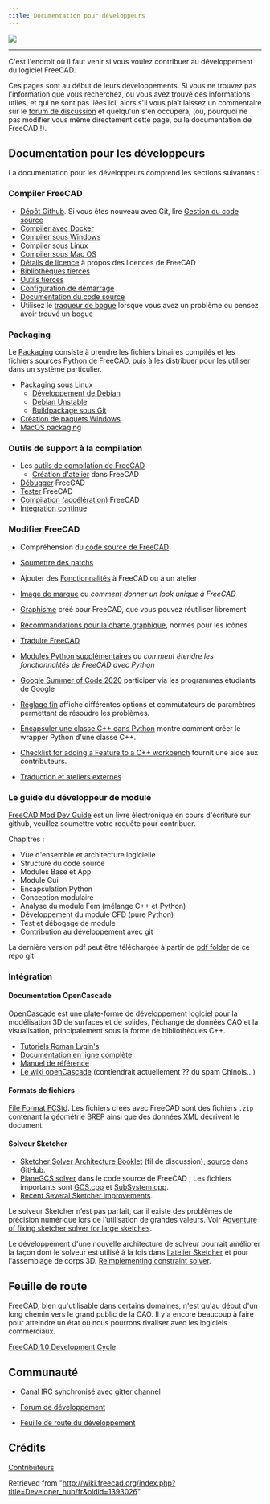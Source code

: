 ```yaml
---
title: Documentation pour développeurs
---
```


![](/images/Crystal_Clear_app_tutorials.png)

---

C'est l'endroit où il faut venir si vous voulez contribuer au développement du logiciel FreeCAD.

Ces pages sont au début de leurs développements. Si vous ne trouvez pas l'information que vous recherchez, ou vous avez trouvé des informations utiles, et qui ne sont pas liées ici, alors s'il vous plaît laissez un commentaire sur le [forum de discussion](http://forum.freecadweb.org/index.php?sid=5f84150e79db8842e277b042077097ff) et quelqu'un s'en occupera, (ou, pourquoi ne pas modifier vous même directement cette page, ou la documentation de FreeCAD !).

## Documentation pour les développeurs

La documentation pour les développeurs comprend les sections suivantes :

### Compiler FreeCAD

- [Dépôt Github](https://github.com/FreeCAD/FreeCAD). Si vous êtes nouveau avec Git, lire [Gestion du code source](/Source_code_management/fr "Source code management/fr")
- [Compiler avec Docker](/Compile_on_Docker/fr "Compile on Docker/fr")
- [Compiler sous Windows](/Compile_on_Windows/fr "Compile on Windows/fr")
- [Compiler sous Linux](/Compile_on_Linux/fr "Compile on Linux/fr")
- [Compiler sous Mac OS](/Compile_on_MacOS/fr "Compile on MacOS/fr")
- [Détails de licence](/License/fr "License/fr") à propos des licences de FreeCAD
- [Bibliothèques tierces](/Third_Party_Libraries/fr "Third Party Libraries/fr")
- [Outils tierces](/Third_Party_Tools/fr "Third Party Tools/fr")
- [Configuration de démarrage](/Start_up_and_Configuration/fr "Start up and Configuration/fr")
- [Documentation du code source](/Source_documentation/fr "Source documentation/fr")
- Utilisez le [traqueur de bogue](/Tracker/fr "Tracker/fr") lorsque vous avez un problème ou pensez avoir trouvé un bogue

### Packaging

Le [Packaging](/Packaging/fr "Packaging/fr") consiste à prendre les fichiers binaires compilés et les fichiers sources Python de FreeCAD, puis à les distribuer pour les utiliser dans un système particulier.

- [Packaging sous Linux](/Linux_packaging/fr "Linux packaging/fr")
  - [Développement de Debian](/Debian_development/fr "Debian development/fr")
  - [Debian Unstable](/Debian_Unstable/fr "Debian Unstable/fr")
  - [Buildpackage sous Git](/Git_buildpackage/fr "Git buildpackage/fr")
- [Création de paquets Windows](/Windows_packaging/fr "Windows packaging/fr")
- [MacOS packaging](/MacOS_packaging "MacOS packaging")

### Outils de support à la compilation

- Les [outils de compilation de FreeCAD](/FreeCAD_Build_Tool/fr "FreeCAD Build Tool/fr")
  - [Création d'atelier](/Workbench_creation/fr "Workbench creation/fr") dans FreeCAD
- [Débugger](/Debugging/fr "Debugging/fr") FreeCAD
- [Tester](/Testing/fr "Testing/fr") FreeCAD
- [Compilation (accélération)](</Compiling_(Speeding_up)/fr> "Compiling (Speeding up)/fr") FreeCAD
- [Intégration continue](/Continuous_Integration/fr "Continuous Integration/fr")

### Modifier FreeCAD

- Compréhension du [code source de FreeCAD](/The_FreeCAD_source_code/fr "The FreeCAD source code/fr")
- [Soumettre des patchs](/Tracker#Submitting_patches "Tracker")
- Ajouter des [Fonctionnalités](/Gui_Command/fr "Gui Command/fr") à FreeCAD ou à un atelier
- [Image de marque](/Branding/fr "Branding/fr") ou _comment donner un look unique à FreeCAD_
- [Graphisme](/Artwork/fr "Artwork/fr") créé pour FreeCAD, que vous pouvez réutiliser librement
- [Recommandations pour la charte graphique](/Artwork_Guidelines/fr "Artwork Guidelines/fr"), normes pour les icônes
- [Traduire FreeCAD](/Localisation/fr "Localisation/fr")
- [Modules Python supplémentaires](/Extra_python_modules/fr "Extra python modules/fr") ou _comment étendre les fonctionnalités de FreeCAD avec Python_
- [Google Summer of Code 2020](/Google_Summer_of_Code_2020 "Google Summer of Code 2020") participer via les programmes étudiants de Google
- [Réglage fin](/Fine-tuning/fr "Fine-tuning/fr") affiche différentes options et commutateurs de paramètres permettant de résoudre les problèmes.
- [Encapsuler une classe C++ dans Python](/Wrapping_a_Cplusplus_class_in_Python/fr "Wrapping a Cplusplus class in Python/fr") montre comment créer le wrapper Python d'une classe C++.
- [Checklist for adding a Feature to a C++ workbench](/NewFeatureCheckList_C%2B%2B "NewFeatureCheckList C++") fournit une aide aux contributeurs.

- [Traduction et ateliers externes](/Translating_an_external_workbench/fr "Translating an external workbench/fr")

### Le guide du développeur de module

[FreeCAD Mod Dev Guide](https://github.com/qingfengxia/FreeCAD_Mod_Dev_Guide) est un livre électronique en cours d'écriture sur github, veuillez soumettre votre requête pour contribuer.

Chapitres :

- Vue d'ensemble et architecture logicielle
- Structure du code source
- Modules Base et App
- Module Gui
- Encapsulation Python
- Conception modulaire
- Analyse du module Fem (mélange C++ et Python)
- Développement du module CFD (pure Python)
- Test et débogage de module
- Contribution au développement avec git

La dernière version pdf peut être téléchargée à partir de [pdf folder](https://github.com/qingfengxia/FreeCAD_Mod_Dev_Guide/tree/master/pdf) de ce repo git

### Intégration

#### Documentation OpenCascade

OpenCascade est une plate-forme de développement logiciel pour la modélisation 3D de surfaces et de solides, l'échange de données CAO et la visualisation, principalement sous la forme de bibliothèques C++.

- [Tutoriels Roman Lygin's](http://opencascade.wikidot.com/romansarticles)
- [Documentation en ligne complète](https://dev.opencascade.org/doc/overview/html/index.html)
- [Manuel de référence](https://dev.opencascade.org/doc/refman/html/index.html)
- [Le wiki openCascade](http://opencascade.wikidot.com) (contiendrait actuellement ?? du spam Chinois...)

#### Formats de fichiers

[File Format FCStd](/File_Format_FCStd "File Format FCStd"). Les fichiers créés avec FreeCAD sont des fichiers `.zip` contenant la géométrie [BREP](https://fr.wikipedia.org/wiki/B-Rep) ainsi que des données XML décrivent le document.

#### Solveur Sketcher

- [Sketcher Solver Architecture Booklet](https://forum.freecadweb.org/viewtopic.php?f=10&t=36355) (fil de discussion), [source](https://github.com/abdullahtahiriyo/FreeCADBooks/tree/master/FreeCAD_Solver_Architecture) dans GitHub.
- [PlaneGCS solver](https://github.com/FreeCAD/FreeCAD/blob/master/src/Mod/Sketcher/App/planegcs/) dans le code source de FreeCAD ; Les fichiers importants sont [GCS.cpp](https://github.com/FreeCAD/FreeCAD/blob/master/src/Mod/Sketcher/App/planegcs/GCS.cpp) et [SubSystem.cpp](https://github.com/FreeCAD/FreeCAD/blob/master/src/Mod/Sketcher/App/planegcs/SubSystem.cpp).
- [Recent Several Sketcher improvements](https://forum.freecadweb.org/viewtopic.php?f=9&t=29192).

Le solveur Sketcher n’est pas parfait, car il existe des problèmes de précision numérique lors de l’utilisation de grandes valeurs. Voir [Adventure of fixing sketcher solver for large sketches](https://forum.freecadweb.org/viewtopic.php?f=10&t=40502).

Le développement d'une nouvelle architecture de solveur pourrait améliorer la façon dont le solveur est utilisé à la fois dans [l'atelier Sketcher](/Sketcher_Workbench/fr "Sketcher Workbench/fr") et pour l'assemblage de corps 3D. [Reimplementing constraint solver](https://forum.freecadweb.org/viewtopic.php?f=20&t=40525).

## Feuille de route

FreeCAD, bien qu'utilisable dans certains domaines, n'est qu'au début d'un long chemin vers le grand public de la CAO. Il y a encore beaucoup à faire pour atteindre un état où nous pourrons rivaliser avec les logiciels commerciaux.

[FreeCAD 1.0 Development Cycle](/FreeCAD_1.0_Development_Cycle "FreeCAD 1.0 Development Cycle")

## Communauté

- [Canal IRC](ircs://irc.libera.chat:6697/freecad) synchronisé avec [gitter channel](https://gitter.im/FreeCAD/FreeCAD)
- [Forum de développement](https://forum.freecad.org/viewforum.php?f=6)

- [Feuille de route du développement](/Development_roadmap/fr "Development roadmap/fr")

## Crédits

[Contributeurs](/Contributors/fr "Contributors/fr")

Retrieved from "<http://wiki.freecad.org/index.php?title=Developer_hub/fr&oldid=1393026>"
